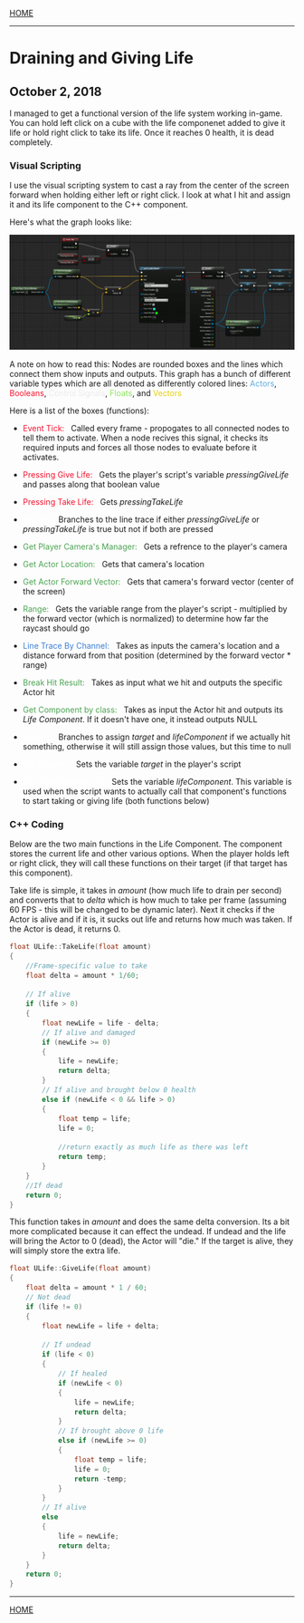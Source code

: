 

[HOME](https://avijr.com)

---

# Draining and Giving Life
## October 2, 2018

I managed to get a functional version of the life system working in-game. You can hold left click on a cube with the life componenet added to give it life or hold right click to take its life. Once it reaches 0 health, it is dead completely.

### Visual Scripting

I use the visual scripting system to cast a ray from the center of the screen forward when holding either left or right click. I look at what I hit and assign it and its life component to the C++ component.

Here's what the graph looks like:

![Raycasting](/images/player_raycasting.png)

A note on how to read this: Nodes are rounded boxes and the lines which connect them show inputs and outputs. This graph has a bunch of different variable types which are all denoted as differently colored lines: <span style="color:#5DADE2">Actors</span>, <span style="color:#F61530">Booleans</span>, <span style="color:#EAEAEA">Control Signals</span>, <span style="color:#8AE457">Floats</span>, and  <span style="color:#E5CE0C">Vectors</span>

Here is a list of the boxes (functions):

- <span style="color:#F61530">Event Tick:</span> &nbsp; Called every frame - propogates to all connected nodes to tell them to activate. When a node recives this signal, it checks its required inputs and forces all those nodes to evaluate before it activates.
- <span style="color:#F61530">Pressing Give Life:</span> &nbsp; Gets the player's script's variable *pressingGiveLife* and passes along that boolean value
- <span style="color:#F61530">Pressing Take Life:</span> &nbsp; Gets *pressingTakeLife*
- <span style="color:white">Branch:</span> &nbsp; Branches to the line trace if either *pressingGiveLife* or *pressingTakeLife* is true but not if both are pressed


- <span style="color:#4AA350">Get Player Camera's Manager:</span> &nbsp; Gets a refrence to the player's camera
- <span style="color:#4AA350">Get Actor Location:</span> &nbsp; Gets that camera's location
- <span style="color:#4AA350">Get Actor Forward Vector:</span> &nbsp; Gets that camera's forward vector (center of the screen)
- <span style="color:#4AA350">Range:</span> &nbsp; Gets the variable range from the player's script - multiplied by the forward vector (which is normalized) to determine how far the raycast should go


- <span style="color:#397DD8">Line Trace By Channel:</span> &nbsp; Takes as inputs the camera's location and a distance forward from that position (determined by the forward vector * range)
- <span style="color:#4AA350">Break Hit Result:</span> &nbsp; Takes as input what we hit and outputs the specific Actor hit
- <span style="color:#4AA350">Get Component by class:</span> &nbsp; Takes as input the Actor hit and outputs its *Life Component*. If it doesn't have one, it instead outputs NULL


- <span style="color:white">Branch:</span> &nbsp; Branches to assign *target* and *lifeComponent* if we actually hit something, otherwise it will still assign those values, but this time to null
- <span style="color:white">Set (Target):</span> &nbsp; Sets the variable *target* in the player's script
- <span style="color:white">Set (Life Component):</span> &nbsp; Sets the variable *lifeComponent*. This variable is used when the script wants to actually call that component's functions to start taking or giving life (both functions below)

### C++ Coding

Below are the two main functions in the Life Component. The component stores the current life and other various options. When the player holds left or right click, they will call these functions on their target (if that target has this component).

Take life is simple, it takes in *amount* (how much life to drain per second) and converts that to *delta* which is how much to take per frame (assuming 60 FPS - this will be changed to be dynamic later). Next it checks if the Actor is alive and if it is, it sucks out life and returns how much was taken. If the Actor is dead, it returns 0.

```cpp
float ULife::TakeLife(float amount)
{
	//Frame-specific value to take
	float delta = amount * 1/60;

	// If alive
	if (life > 0)
	{
		float newLife = life - delta;
		// If alive and damaged
		if (newLife >= 0)
		{
			life = newLife;
			return delta;
		}
		// If alive and brought below 0 health
		else if (newLife < 0 && life > 0)
		{
			float temp = life;
			life = 0;
			
			//return exactly as much life as there was left
			return temp;
		}
	}
	//If dead
	return 0;
}
```


This function takes in *amount* and does the same delta conversion. Its a bit more complicated because it can effect the undead. If undead and the life will bring the Actor to 0 (dead), the Actor will "die." If the target is alive, they will simply store the extra life.

```cpp
float ULife::GiveLife(float amount)
{
	float delta = amount * 1 / 60;
	// Not dead
	if (life != 0)
	{
		float newLife = life + delta;

		// If undead
		if (life < 0)
		{
			// If healed
			if (newLife < 0)
			{
				life = newLife;
				return delta;
			}
			// If brought above 0 life
			else if (newLife >= 0)
			{
				float temp = life;
				life = 0;
				return -temp;
			}
		}
		// If alive
		else
		{
			life = newLife;
			return delta;
		}
	}
	return 0;
}
```

---

[HOME](https://avijr.com)
